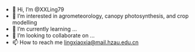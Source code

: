 - 👋 Hi, I’m @XXLing79
- 👀 I’m interested in agrometeorology, canopy photosynthesis, and crop modelling 
- 🌱 I’m currently learning ...
- 💞️ I’m looking to collaborate on ...
- 📫 How to reach me lingxiaoxia@mail.hzau.edu.cn

<!---
XXLing79/XXLing79 is a ✨ special ✨ repository because its `README.md` (this file) appears on your GitHub profile.
You can click the Preview link to take a look at your changes.
--->
